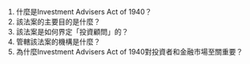 

1. 什麼是Investment Advisers Act of 1940？
2. 該法案的主要目的是什麼？
3. 該法案是如何界定「投資顧問」的？
4. 管轄該法案的機構是什麼？
5. 為什麼Investment Advisers Act of 1940對投資者和金融市場至關重要？